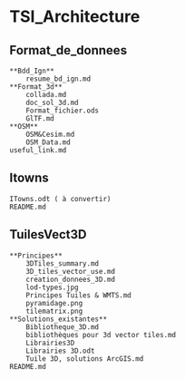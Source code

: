 # TSI_Architecture

## Format_de_donnees 
	**Bdd_Ign**
		resume_bd_ign.md
	**Format_3d**
		collada.md
		doc_sol_3d.md
		Format_fichier.ods
		GlTF.md
	**OSM**
		OSM&Cesim.md
		OSM_Data.md
	useful_link.md

## Itowns 
	ITowns.odt ( à convertir)
	README.md
## TuilesVect3D 
	**Principes**
		3DTiles_summary.md
		3D_tiles_vector_use.md
		creation_donnees_3D.md
		lod-types.jpg
		Principes Tuiles & WMTS.md
		pyramidage.png
		tilematrix.png	
	**Solutions_existantes**
		Bibliotheque_3D.md
		bibliothèques pour 3d vector tiles.md
		Librairies3D
		Librairies 3D.odt
		Tuile 3D, solutions ArcGIS.md
	README.md

